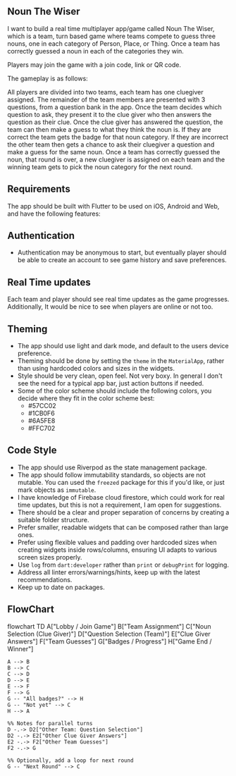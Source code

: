 
## Noun The Wiser

I want to build a real time multiplayer app/game called Noun The Wiser, which is a team, turn based game where teams compete to guess three nouns, one in each category of Person, Place, or Thing. Once a team has correctly guessed a noun in each of the categories they win.

Players may join the game with a join code, link or QR code.

The gameplay is as follows: 

All players are divided into two teams, each team has one cluegiver assigned. The remainder of the team members are presented with 3 questions, from a question bank in the app. Once the team decides which question to ask, they present it to the clue giver who then answers the question as their clue. Once the clue giver has answered the question, the team can then make a guess to what they think the noun is. If they are correct the team gets the badge for that noun category. If they are incorrect the other team then gets a chance to ask their cluegiver a question and make a guess for the same noun. Once a team has correctly guessed the noun, that round is over, a new cluegiver is assigned on each team and the winning team gets to pick the noun category for the next round. 


## Requirements
The app should be built with Flutter to be used on iOS, Android and Web, and have the following features:

## Authentication

- Authentication may be anonymous to start, but eventually player should be able to create an account to see game history and save preferences.

## Real Time updates

Each team and player should see real time updates as the game progresses. Additionally, It would be nice to see when players are online or not too.


## Theming

- The app should use light and dark mode, and default to the users device preference. 
- Theming should be done by setting the `theme` in the `MaterialApp`, rather than using hardcoded colors and sizes in the widgets.
- Style should be very clean, open feel. Not very boxy. In general I don't see the need for a typical app bar, just action buttons if needed.
- Some of the color scheme should include the following colors, you decide where they fit in the color scheme best:
    - #57CC02
    - #1CB0F6
    - #6A5FE8
    - #FFC702


## Code Style

- The app should use Riverpod as the state management package. 
- The app should follow immutability standards, so objects are not mutable. You can used the `freezed` package for this if you'd like, or just mark objects as `immutable`.
- I have knowledge of Firebase cloud firestore, which could work for real time updates, but this is not a requirement, I am open for suggestions. 
- There should be a clear and proper separation of concerns by creating a suitable folder structure.
- Prefer smaller, readable widgets that can be composed rather than large ones.
- Prefer using flexible values and padding over hardcoded sizes when creating widgets inside rows/columns, ensuring UI adapts to various screen sizes properly.
- Use `log` from `dart:developer` rather than `print` or `debugPrint` for logging.
- Address all linter errors/warnings/hints, keep up with the latest recommendations.
- Keep up to date on packages.


## FlowChart

flowchart TD
    A["Lobby / Join Game"]
    B["Team Assignment"]
    C["Noun Selection (Clue Giver)"]
    D["Question Selection (Team)"]
    E["Clue Giver Answers"]
    F["Team Guesses"]
    G["Badges / Progress"]
    H["Game End / Winner"]

    A --> B
    B --> C
    C --> D
    D --> E
    E --> F
    F --> G
    G -- "All badges?" --> H
    G -- "Not yet" --> C
    H --> A

    %% Notes for parallel turns
    D -.-> D2["Other Team: Question Selection"]
    D2 -.-> E2["Other Clue Giver Answers"]
    E2 -.-> F2["Other Team Guesses"]
    F2 -.-> G

    %% Optionally, add a loop for next round
    G -- "Next Round" --> C